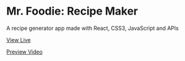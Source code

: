 <h1>Mr. Foodie: Recipe Maker</h1>

<p>A recipe generator app made with React, CSS3, JavaScript and APIs</p>

<a href="https://waynecruz.github.io/foodie-recipe/" target="_blank">View Live</a>

<a href="https://github.com/user-attachments/assets/cca2a71b-3a96-4168-afaa-91af39043548">Preview Video</a>
